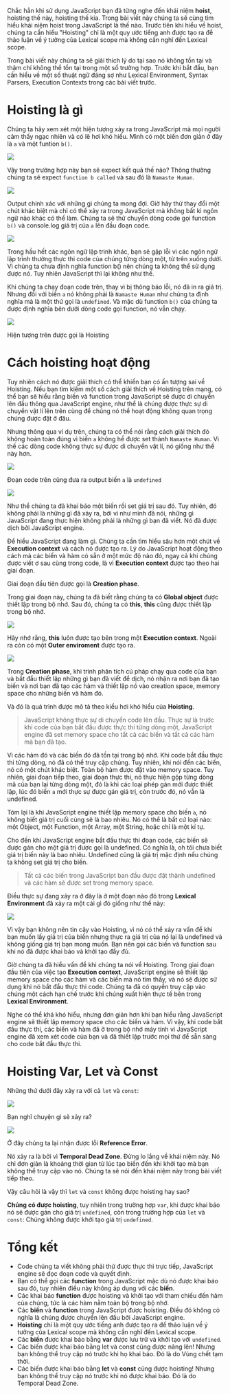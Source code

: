 Chắc hẳn khi sử dụng JavaScript bạn đã từng nghe đến khái niệm **hoist**, hoisting thế này, hoisting thế kia. Trong bài viết này chúng ta sẽ cùng tìm hiểu khái niệm hoist trong JavaScript là thế nào. Trước tiên khi hiểu về hoist, chúng ta cần hiểu "Hoisting" chỉ là một quy ước tiếng anh được tạo ra để thảo luận về ý tưởng của Lexical scope mà không cần nghĩ đến Lexical scope.

Trong bài viết này chúng ta sẽ giải thích lý do tại sao nó không tồn tại và thậm chí không thể tồn tại trong một số trường hợp. Trước khi bắt đầu, bạn cần hiểu về một số thuật ngữ đáng sợ như Lexical Environment, Syntax Parsers, Execution Contexts trong các bài viết trước.

# Hoisting là gì

Chúng ta hãy xem xét một hiện tượng xảy ra trong JavaScript mà mọi người cảm thấy ngạc nhiên và có lẽ hơi khó hiểu. Mình có một biến đơn giản ở đây là `a` và một funtion `b()`.


![](https://images.viblo.asia/59031cd5-4a46-4339-907c-9c50da0d279d.png)


Vậy trong trường hợp này bạn sẽ expect kết quả thế nào? Thông thường chúng ta sẽ expect `function b called` và sau đó là `Namaste Human`.

![](https://images.viblo.asia/6ddd244f-ae4a-45b1-8821-a21f90d7ae03.png)


Output chính xác với những gì chúng ta mong đợi. Giờ hãy thử thay đổi một chút khác biệt mà chỉ có thể xảy ra trong JavaScript mà không bất kì ngôn ngữ nào khác có thể làm. Chúng ta sẽ thử chuyển dòng code gọi function `b()` và console.log giá trị của `a` lên đầu đoạn code.


![](https://images.viblo.asia/910d4591-e358-4cd7-a877-4a5803379831.png)

Trong hầu hết các ngôn ngữ lập trình khác, bạn sẽ gặp lỗi vì các ngôn ngữ lập trình thường thực thi code của chúng từng dòng một, từ trên xuống dưới. Vì chúng ta chưa định nghĩa function b() nên chúng ta không thể sử dụng được nó. Tuy nhiên JavaScript thì lại không như thế.

Khi chúng ta chạy đoạn code trên, thay vì bị thông báo lỗi, nó đã in ra giá trị. Nhưng đối với biến `a` nó không phải là `Namaste Human` như chúng ta định nghĩa mà là một thứ gọi là `undefined`. Và mặc dù function `b()` của chúng ta được định nghĩa bên dưới dòng code gọi function, nó vẫn chạy.

![](https://images.viblo.asia/94fe66da-bede-4119-86d7-fad7049f444f.png)


Hiện tượng trên được gọi là Hoisting

# Cách hoisting hoạt động

Tuy nhiên cách nó được giải thích có thể khiến bạn có ấn tượng sai về Hoisting. Nếu bạn tìm kiếm một số cách giải thích về Hoisting trên mạng, có thể bạn sẽ hiểu rằng biến và function trong JavaScript sẽ được di chuyển lên đầu thông qua JavaScript engine, như thể là chúng được thực sự di chuyển vật lí lên trên cùng để chúng nó thể hoạt động không quan trọng chúng được đặt ở đâu.

Nhưng thông qua ví dụ trên, chúng ta có thể nói rằng cách giải thích đó không hoàn toàn đúng vì biến `a` không hề được set thành `Namaste Human`. Vì thế các dòng code không thực sự được di chuyển vật lí, nó giống như thế này hơn.

![](https://images.viblo.asia/97487dd8-4012-469a-96bd-fede5f70d38b.png)

Đoạn code trên cũng đưa ra output biến `a` là `undefined`

![](https://images.viblo.asia/573cf665-8265-435f-8e07-2d5b5bdf1fe5.png)

Như thể chúng ta đã khai báo một biến rồi set giá trị sau đó. Tuy nhiên, đó không phải là những gì đã xảy ra, bởi vì như mình đã nói, những gì JavaScript đang thực hiện không phải là những gì bạn đã viết. Nó đã được dịch bởi JavaScript engine.

Để hiểu JavaScript đang làm gì. Chúng ta cần tìm hiểu sâu hơn một chút về **Execution context** và cách nó được tạo ra. Lý do JavaScript hoạt động theo cách mà các biến và hàm có sẵn ở một mức độ nào đó, ngay cả khi chúng được viết ơ sau cùng trong code, là vì **Execution context** được tạo theo hai giai đoạn.


Giai đoạn đầu tiên được gọi là **Creation phase**.

Trong giai đoạn này, chúng ta đã biết rằng chúng ta có **Global object** được thiết lập trong bộ nhớ. Sau đó, chúng ta có **this**, **this** cũng được thiết lập trong bộ nhớ.

![](https://images.viblo.asia/c883319d-fbe5-4955-9690-05c2417557e1.png)

Hãy nhớ rằng, **this** luôn được tạo bên trong một  **Execution context**. Ngoài ra còn có một **Outer enviroment** được tạo ra.

![](https://images.viblo.asia/7c043937-82b9-4842-9c77-f9323b2070ac.png)

Trong **Creation phase**, khi trình phân tích cú pháp chạy qua code của bạn và bắt đầu thiết lập những gì bạn đã viết để dịch, nó nhận ra nơi bạn đã tạo biến và nơi bạn đã tạo các hàm và thiết lập nó vào creation space, memory space cho những biến và hàm đó.

Và đó là quá trình được mô tả theo kiểu hơi khó hiểu của **Hoisting**.

> JavaScript không thực sự di chuyển code lên đầu. Thực sự là trước khi code của bạn bắt đầu được thực thi từng dòng một, JavaScript engine đã set memory space cho tất cả các biến và tất cả các hàm mà bạn đã tạo.

Vì các hàm đó và các biến đó đã tồn tại trong bộ nhớ. Khi code bắt đầu thực thi từng dòng, nó đã có thể truy cập chúng. Tuy nhiên, khi nói đến các biến, nó có một chút khác biệt. Toàn bộ hàm được đặt vào memory space. Tuy nhiên, giai đoạn tiếp theo, giai đoạn thực thi, nó thực hiện gộp từng dòng mã của bạn lại từng dòng một, đó là khi các loại phép gán mới được thiết lập, lúc đó biến `a` mới thực sự được gán giá trị, còn trước đó, nó vẫn là undefined.

Tóm lại là khi JavaScript engine thiết lập memory space cho biến `a`, nó không biết giá trị cuối cùng sẽ là bao nhiêu. Nó có thể là bất cứ loại nào: một Object, một Function, một Array, một String, hoặc chỉ là một kí tự.

Cho đến khi JavaScript engine bắt đầu thực thi đoạn code, các biến sẽ được gán cho một giá trị được gọi là undefined. Có nghĩa là, oh tôi chưa biết giá trị biến này là bao nhiêu. Undefined cũng là giá trị mặc định nếu chúng ta không set giá trị cho biến.

>Tất cả các biến trong JavaScript ban đầu được đặt thành undefined và các hàm sẽ được set trong memory space.

Điều thực sự đang xảy ra ở đây là ở một đoạn nào đó trong **Lexical Environment** đã xảy ra một cái gì đó giống như thế này:

![](https://images.viblo.asia/5cfdbae1-43fe-4568-9c79-e61577d7cb87.png)

Vì vậy bạn không nên tin cậy vào Hoisting, vì nó có thể xảy ra vấn đề khi bạn muốn lấy giá trị của biến nhưng thực ra giá trị của nó lại là undefined và không giống giá trị bạn mong muốn. Bạn nên gọi các biến và function sau khi nó đã được khai báo và khởi tạo đầy đủ.

Giờ chúng ta đã hiểu vấn đề khi chúng ta nói về Hoisting. Trong giai đoạn đầu tiên của việc tạo **Execution context**, JavaScript engine sẽ thiết lập memory space cho các hàm và các biến mà nó tìm thấy, và nó sẽ được sử dụng khi nó bắt đầu thực thi code. Chúng ta đã có quyền truy cập vào chúng một cách hạn chế trước khi chúng xuất hiện thực tế bên trong **Lexical Environment**.

Nghe có thể khá khó hiểu, nhưng đơn giản hơn khi bạn hiểu rằng JavaScript engine sẽ thiết lập memory space cho các biến và hàm. Vì vậy, khi code bắt đầu thực thi, các biến và hàm đã ở trong bộ nhớ máy tính vì JavaScript engine đã xem xét code của bạn và đã thiết lập trước mọi thứ để sẵn sàng cho code bắt đầu thực thi.

# Hoisting Var, Let và Const

Những thứ dưới đây xảy ra với cả `let` và `const`:

![](https://images.viblo.asia/4bd8b3d0-7d1e-4d2a-85be-a34df70e17ce.png)

Bạn nghĩ chuyện gì sẽ xảy ra?

![](https://images.viblo.asia/be5c06f4-aa05-4cc4-8f39-d8bc289c2811.png)

Ở đây chúng ta lại nhận được lỗi **Reference Error**.

Nó xảy ra là bởi vì **Temporal Dead Zone**. Đừng lo lắng về khái niệm này. Nó chỉ đơn giản là khoảng thời gian từ lúc tạo biến đến khi khởi tạo mà bạn không thể truy cập vào nó. Chúng ta sẽ nói đến khái niệm này trong bài viết tiếp theo.

Vậy câu hỏi là vậy thì `let` và `const` không được hoisting hay sao?

**Chúng có được hoisting**, tuy nhiên trong trường hợp `var`, khi được khai báo nó sẽ được gán cho giá trị `undefined`, còn trong trường hợp của `let` và `const`: Chúng không được khởi tạo giá trị `undefined`.

# Tổng kết

* Code chúng ta viết không phải thứ được thực thi trực tiếp, JavaScript engine sẽ đọc đoạn code và quyết định.
* Bạn có thể gọi các **function** trong JavaScript mặc dù nó được khai báo sau đó, tuy nhiên điều này không áp dụng với các **biến**.
* Các khai báo **function** được hoisting và khởi tạo với tham chiếu đến hàm của chúng, tức là các hàm nằm toàn bộ trong bộ nhớ.
* Các **biến** và **function** trong JavaScript được hoisting. Điều đó không có nghĩa là chúng được chuyển lên đầu bởi JavaScript engine.
* **Hoisting** chỉ là một quy ước tiếng anh được tạo ra để thảo luận về ý tưởng của Lexical scope mà không cần nghĩ đến Lexical scope.
* Các **biến** được khai báo bằng **var** được lưu trữ và khởi tạo với `undefined`.
* Các biến được khai báo bằng let và const cũng được nâng lên! Nhưng bạn không thể truy cập nó trước khi họ khai báo. Đó là do Vùng chết tạm thời.
* Các biến được khai báo bằng **let** và **const** cũng được hoisting! Nhưng bạn không thể truy cập nó trước khi nó được khai báo. Đó là do Temporal Dead Zone.